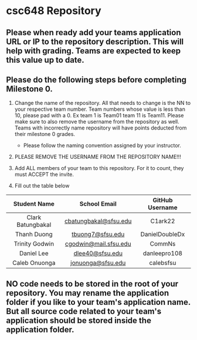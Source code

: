# csc648 Repository

## Please when ready add your teams application URL or IP to the repository description. This will help with grading. Teams are expected to keep this value up to date.

## Please do the following steps before completing Milestone 0.
1. Change the name of the repository. All that needs to change is the NN to your respective team number. Team numbers whose value is less than 10, please pad with a 0. Ex team 1 is Team01 team 11 is Team11. Please make sure to also remove the username from the repository as well. Teams with incorrectly name repository will have points deducted from their milestone 0 grades.
      - Please follow the naming convention assigned by your instructor.

1. PLEASE REMOVE THE USERNAME FROM THE REPOSITORY NAME!!!

2. Add ALL members of your team to this repository. For it to count, they must ACCEPT the invite.

3. Fill out the table below


| Student Name      | School Email           | GitHub Username |
|    :---:          |     :---:              |     :---:       |
| Clark Batungbakal | cbatungbakal@sfsu.edu  | C1ark22         |
| Thanh Duong       | tbuong7@sfsu.edu       | DanielDoubleDx  |
| Trinity Godwin    | cgodwin@mail.sfsu.edu  | CommNs          |
| Daniel Lee        | dlee40@sfsu.edu        | danleepro108    |
| Caleb Onuonga     | jonuonga@sfsu.edu      | calebsfsu       |

## NO code needs to be stored in the root of your repository. You may rename the application folder if you like to your team's application name. But all source code related to your team's application should be stored inside the application folder.
